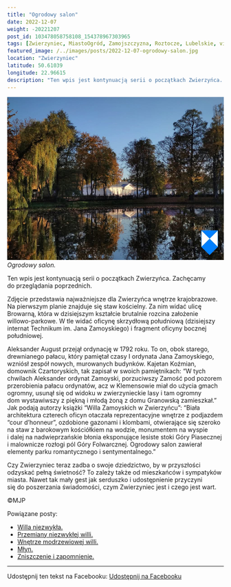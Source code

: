 ```yaml
---
title: "Ogrodowy salon"
date: 2022-12-07
weight: -20221207
post_id: 103478058758108_154378967303965
tags: [Zwierzyniec, MiastoOgród, Zamojszczyzna, Roztocze, Lubelskie, villarestituta, turystyka, dziedzictwo, zabytki, krajobrazy, kościoły]
featured_image: /../images/posts/2022-12-07-ogrodowy-salon.jpg
location: "Zwierzyniec"
latitude: 50.61039
longitude: 22.96615
description: "Ten wpis jest kontynuacją serii o początkach Zwierzyńca. Zachęcamy do przeglądania poprzednich...."
---
```


![Ogrodowy salon.](/images/posts/2022-12-07-ogrodowy-salon.jpg)
*Ogrodowy salon.*

Ten wpis jest kontynuacją serii o początkach Zwierzyńca. Zachęcamy do przeglądania poprzednich.

Zdjęcie przedstawia najważniejsze dla Zwierzyńca wnętrze krajobrazowe. Na pierwszym planie znajduje się staw kościelny. Za nim widać ulicę Browarną, która w dzisiejszym kształcie brutalnie rozcina założenie willowo-parkowe. W tle widać oficynę skrzydłową południową (dzisiejszy internat Technikum im. Jana Zamoyskiego) i fragment oficyny bocznej południowej.

Aleksander August przejął ordynację w 1792 roku. To on, obok starego, drewnianego pałacu, który pamiętał czasy I ordynata Jana Zamoyskiego, wzniósł zespół nowych, murowanych budynków.
Kajetan Koźmian, domownik Czartoryskich, tak zapisał w swoich pamiętnikach:
“W tych chwilach Aleksander ordynat Zamoyski, porzuciwszy Zamość pod pozorem przerobienia pałacu ordynatów, acz w Klemensowie miał do użycia gmach ogromny, usunął się od widoku w zwierzynieckie lasy i tam ogromny dom wystawiwszy z piękną i młodą żoną z domu Granowską zamieszkał.”
Jak podają autorzy książki “Willa Zamoyskich w Zwierzyńcu”:
“Biała architektura czterech oficyn otaczała reprezentacyjne wnętrze z podjazdem “cour d’honneur”, ozdobione gazonami i klombami, otwierające się szeroko na staw z barokowym kościółkiem na wodzie, monumentem na wyspie i dalej na nadwieprzańskie błonia eksponujące lesiste stoki Góry Piasecznej i malownicze rozłogi pól Góry Folwarcznej. Ogrodowy salon zawierał elementy parku romantycznego i sentymentalnego.”

Czy Zwierzyniec teraz zadba o swoje dziedzictwo, by w przyszłości odzyskać pełną świetność?
To zależy także od mieszkańców i sympatyków miasta.
Nawet tak mały gest jak serduszko i udostępnienie przyczyni się do poszerzania świadomości, czym Zwierzyniec jest i czego jest wart.



©MJP

Powiązane posty:
- [Willa niezwykła.](/posts/Willa-niezwykla)
- [Przemiany niezwykłej willi.](/posts/Przemiany-niezwyklej-willi)
- [Wnętrze modrzewiowej willi.](/posts/Wnetrze-modrzewiowej-willi)
- [Młyn.](/posts/Mlyn)
- [Zniszczenie i zapomnienie.](/posts/Zniszczenie-i-zapomnienie)


---

Udostępnij ten tekst na Facebooku:
[Udostępnij na Facebooku](https://www.facebook.com/sharer/sharer.php?u=https://stowarzyszeniewachniewskiej.pl/posts/Ogrodowy-salon)

<script type="application/ld+json">
{
  "@context": "https://schema.org",
  "@type": "BlogPosting",
  "headline": "Ogrodowy salon.",
  "datePublished": "2022-12-07",
  "dateModified": "2022-12-07",
  "author": {
    "@type": "Person",
    "name": "Michał Jan Patyk"
  },
  "publisher": {
    "@type": "Organization",
    "name": "Stowarzyszenie im. Aleksandry Wachniewskiej",
    "logo": {
      "@type": "ImageObject",
      "url": "https://stowarzyszeniewachniewskiej.pl/images/logo/logo.svg"
    }
  },
  "mainEntityOfPage": {
    "@type": "WebPage",
    "@id": "https://stowarzyszeniewachniewskiej.pl/posts/Ogrodowy-salon"
  },
  "image": {
    "@type": "ImageObject",
    "url": "https://stowarzyszeniewachniewskiej.pl/images/posts/2022-12-07-ogrodowy-salon.jpg"
  },
  "articleSection": "Dziedzictwo Kulturowe i Zabytki",
  "keywords": "Zwierzyniec, MiastoOgród, Zamojszczyzna, Roztocze, Lubelskie, villarestituta, turystyka, dziedzictwo, zabytki, krajobrazy, kościoły",
  "wordCount": 234,
  "articleBody": "Ten wpis jest kontynuacją serii o początkach Zwierzyńca. Zachęcamy do przeglądania poprzednich.\n\nZdjęcie przedstawia najważniejsze dla Zwierzyńca wnętrze krajobrazowe. Na pierwszym planie znajduje się staw kościelny. Za nim widać ulicę Browarną, która w dzisiejszym kształcie brutalnie rozcina założenie willowo-parkowe. W tle widać oficynę skrzydłową południową (dzisiejszy internat Technikum im. Jana Zamoyskiego) i fragment oficyny bocznej południowej.\n\nAleksander August przejął ordynację w 1792 roku. To on, obok starego, drewnianego pałacu, który pamiętał czasy I ordynata Jana Zamoyskiego, wzniósł zespół nowych, murowanych budynków.\nKajetan Koźmian, domownik Czartoryskich, tak zapisał w swoich pamiętnikach:\n“W tych chwilach Aleksander ordynat Zamoyski, porzuciwszy Zamość pod pozorem przerobienia pałacu ordynatów, acz w Klemensowie miał do użycia gmach ogromny, usunął się od widoku w zwierzynieckie lasy i tam ogromny dom wystawiwszy z piękną i młodą żoną z domu Granowską zamieszkał.”\nJak podają autorzy książki “Willa Zamoyskich w Zwierzyńcu”:\n“Biała architektura czterech oficyn otaczała reprezentacyjne wnętrze z podjazdem “cour d’honneur”, ozdobione gazonami i klombami, otwierające się szeroko na staw z barokowym kościółkiem na wodzie, monumentem na wyspie i dalej na nadwieprzańskie błonia eksponujące lesiste stoki Góry Piasecznej i malownicze rozłogi pól Góry Folwarcznej. Ogrodowy salon zawierał elementy parku romantycznego i sentymentalnego.”\n\nCzy Zwierzyniec teraz zadba o swoje dziedzictwo, by w przyszłości odzyskać pełną świetność?\nTo zależy także od mieszkańców i sympatyków miasta. \nNawet tak mały gest jak serduszko i udostępnienie przyczyni się do poszerzania świadomości, czym Zwierzyniec jest i czego jest wart.\n \n          \n\n©MJP",
  "description": "Odkryj piękno Zwierzyńca i jego zabytki.",
  "copyrightHolder": {
    "@type": "Person",
    "name": "Michał Jan Patyk"
  }
}
</script>
<script type="application/ld+json">
{
  "@context": "https://schema.org",
  "@type": "BreadcrumbList",
  "itemListElement": [
    {
      "@type": "ListItem",
      "position": 1,
      "name": "Home",
      "item": "https://stowarzyszeniewachniewskiej.pl"
    },
    {
      "@type": "ListItem",
      "position": 2,
      "name": "posts",
      "item": "https://stowarzyszeniewachniewskiej.pl/posts"
    },
    {
      "@type": "ListItem",
      "position": 3,
      "name": "Ogrodowy salon.",
      "item": "https://stowarzyszeniewachniewskiej.pl/posts/Ogrodowy-salon"
    }
  ]
}
</script>

